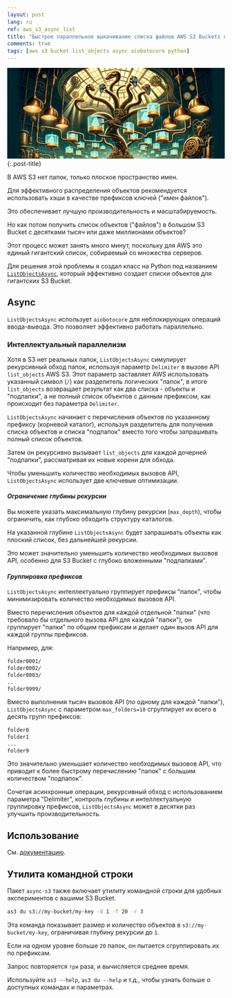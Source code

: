 ```yaml
---
layout: post
lang: ru
ref: aws_s3_async_list
title: "Быстрое параллельное выкачивание списка файлов AWS S3 Buckets на Python"
comments: true
tags: [aws s3 bucket list_objects async aiobotocore python]
---
```


![](/images/s3-list-objects-async.png){:.post-title}

В AWS S3 нет папок, только плоское пространство имен. 

Для эффективного распределения объектов рекомендуется использовать хэши в качестве префиксов 
ключей ("имен файлов"). 

Это обеспечивает лучшую производительность и масштабируемость.

Но как потом получить список объектов ("файлов") в большом 
S3 Bucket с десятками тысяч или даже миллионами объектов? 

Этот процесс может занять много минут, поскольку для AWS это единый гигантский список,
собираемый со множества серверов.

Для решения этой проблемы я создал класс на Python под названием 
[`ListObjectsAsync`](https://andgineer.github.io/async-s3/ru/), 
который эффективно создает списки объектов для гигантских S3 Bucket.

## Async

`ListObjectsAsync` использует `aiobotocore` для неблокирующих операций ввода-вывода. 
Это позволяет эффективно работать параллельно.

### Интеллектуальный параллелизм

Хотя в S3 нет реальных папок, `ListObjectsAsync` симулирует рекурсивный обход папок, 
используя параметр `Delimiter` в вызове API `list_objects` AWS S3. 
Этот параметр заставляет AWS использовать указанный символ (`/`) как разделитель логических "папок", 
в итоге `list_objects` возвращает результат как два списка - объекты и "подпапки", а не полный 
список объектов с данным префиксом, как происходит без параметра `Delimiter`.

`ListObjectsAsync` начинает с перечисления объектов по указанному префиксу (корневой каталог), 
используя разделитель для получения списка объектов и списка "подпапок" вместо того
чтобы запрашивать полный список объектов. 

Затем он рекурсивно вызывает `list_objects` для каждой дочерней "подпапки", рассматривая 
их новые корени для обхода.

Чтобы уменьшить количество необходимых вызовов API, `ListObjectsAsync` использует две ключевые 
оптимизации.

#### *Ограничение глубины рекурсии* 

Вы можете указать максимальную глубину рекурсии (`max_depth`), чтобы ограничить, как глубоко 
обходить структуру каталогов. 

На указанной глубине `ListObjectsAsync` будет запрашивать объекты как плоский список,
без дальнейшей рекурсии.

Это может значительно уменьшить количество необходимых вызовов API, особенно для S3 Bucket с 
глубоко вложенными "подпапками".

#### *Группировка префиксов*

`ListObjectsAsync` интеллектуально группирует префиксы "папок", чтобы минимизировать количество 
необходимых вызовов API. 

Вместо перечисления объектов для каждой отдельной "папки" (что требовало бы отдельного вызова 
API для каждой "папки"), он группирует "папки" по общим префиксам и делает один 
вызов API для каждой группы префиксов.

Например, для:

```
folder0001/
folder0002/
folder0003/
..
folder9999/
```

Вместо выполнения тысяч вызовов API (по одному для каждой "папки"), `ListObjectsAsync` 
с параметром `max_folders=10` сгруппирует их всего в десять групп префиксов:

```
folder0
folder1
...
folder9
```

Это значительно уменьшает количество необходимых вызовов API, что приводит к более быстрому 
перечислению "папок" с большим количеством "подпапок".

Сочетая асинхронные операции, рекурсивный обход с использованием параметра "Delimiter", 
контроль глубины и интеллектуальную группировку префиксов, `ListObjectsAsync` может в десятки раз 
улучшить производительность.

## Использование

См. [документацию](https://andgineer.github.io/async-s3/ru/).

## Утилита командной строки

Пакет `async-s3` также включает утилиту командной строки для удобных экспериментов с вашими 
S3 Bucket.

```bash
as3 du s3://my-bucket/my-key -d 1 -f 20 -r 3
```

Эта команда показывает размер и количество объектов в `s3://my-bucket/my-key`, ограничивая 
глубину рекурсии до `1`. 

Если на одном уровне больше `20` папок, он пытается сгруппировать их по префиксам. 

Запрос повторяется `три` раза, и вычисляется среднее время. 

Используйте `as3 --help`, `as3 du --help` и т.д., чтобы узнать больше о доступных 
командах и параметрах.
